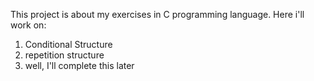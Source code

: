 This project is about my exercises in C programming language.
Here i'll work on:
  1. Conditional Structure
  2. repetition structure
  3. well, I'll complete this later 

